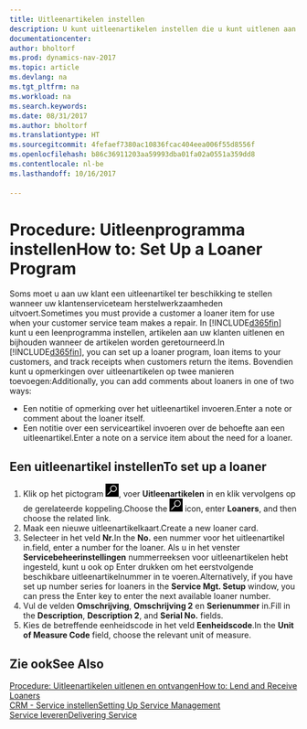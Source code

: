 ```yaml
---
title: Uitleenartikelen instellen
description: U kunt uitleenartikelen instellen die u kunt uitlenen aan klanten ter vervanging van serviceartikelen waarvoor service wordt uitgevoerd.
documentationcenter: 
author: bholtorf
ms.prod: dynamics-nav-2017
ms.topic: article
ms.devlang: na
ms.tgt_pltfrm: na
ms.workload: na
ms.search.keywords: 
ms.date: 08/31/2017
ms.author: bholtorf
ms.translationtype: HT
ms.sourcegitcommit: 4fefaef7380ac10836fcac404eea006f55d8556f
ms.openlocfilehash: b86c36911203aa59993dba01fa02a0551a359dd8
ms.contentlocale: nl-be
ms.lasthandoff: 10/16/2017

---
```

# <a name="how-to-set-up-a-loaner-program"></a><span data-ttu-id="a4914-103">Procedure: Uitleenprogramma instellen</span><span class="sxs-lookup"><span data-stu-id="a4914-103">How to: Set Up a Loaner Program</span></span>
<span data-ttu-id="a4914-104">Soms moet u aan uw klant een uitleenartikel ter beschikking te stellen wanneer uw klantenserviceteam herstelwerkzaamheden uitvoert.</span><span class="sxs-lookup"><span data-stu-id="a4914-104">Sometimes you must provide a customer a loaner item for use when your customer service team makes a repair.</span></span> <span data-ttu-id="a4914-105">In [!INCLUDE[d365fin](includes/d365fin_md.md)] kunt u een leenprogramma instellen, artikelen aan uw klanten uitlenen en bijhouden wanneer de artikelen worden geretourneerd.</span><span class="sxs-lookup"><span data-stu-id="a4914-105">In [!INCLUDE[d365fin](includes/d365fin_md.md)], you can set up a loaner program, loan items to your customers, and track receipts when customers return the items.</span></span> <span data-ttu-id="a4914-106">Bovendien kunt u opmerkingen over uitleenartikelen op twee manieren toevoegen:</span><span class="sxs-lookup"><span data-stu-id="a4914-106">Additionally, you can add comments about loaners in one of two ways:</span></span>  
  
* <span data-ttu-id="a4914-107">Een notitie of opmerking over het uitleenartikel invoeren.</span><span class="sxs-lookup"><span data-stu-id="a4914-107">Enter a note or comment about the loaner itself.</span></span>  
* <span data-ttu-id="a4914-108">Een notitie over een serviceartikel invoeren over de behoefte aan een uitleenartikel.</span><span class="sxs-lookup"><span data-stu-id="a4914-108">Enter a note on a service item about the need for a loaner.</span></span>  

## <a name="to-set-up-a-loaner"></a><span data-ttu-id="a4914-109">Een uitleenartikel instellen</span><span class="sxs-lookup"><span data-stu-id="a4914-109">To set up a loaner</span></span>  
1. <span data-ttu-id="a4914-110">Klik op het pictogram ![Zoeken naar pagina of rapport](media/ui-search/search_small.png "pictogram Zoeken naar pagina of rapport"), voer **Uitleenartikelen** in en klik vervolgens op de gerelateerde koppeling.</span><span class="sxs-lookup"><span data-stu-id="a4914-110">Choose the ![Search for Page or Report](media/ui-search/search_small.png "Search for Page or Report icon") icon, enter **Loaners**, and then choose the related link.</span></span>  
2. <span data-ttu-id="a4914-111">Maak een nieuwe uitleenartikelkaart.</span><span class="sxs-lookup"><span data-stu-id="a4914-111">Create a new loaner card.</span></span> 
3. <span data-ttu-id="a4914-112">Selecteer in het veld **Nr.**</span><span class="sxs-lookup"><span data-stu-id="a4914-112">In the **No.**</span></span> <span data-ttu-id="a4914-113">een nummer voor het uitleenartikel in.</span><span class="sxs-lookup"><span data-stu-id="a4914-113">field, enter a number for the loaner.</span></span> <span data-ttu-id="a4914-114">Als u in het venster **Servicebeheerinstellingen** nummerreeksen voor uitleenartikelen hebt ingesteld, kunt u ook op Enter drukken om het eerstvolgende beschikbare uitleenartikelnummer in te voeren.</span><span class="sxs-lookup"><span data-stu-id="a4914-114">Alternatively, if you have set up number series for loaners in the **Service Mgt. Setup** window, you can press the Enter key to enter the next available loaner number.</span></span>  
4. <span data-ttu-id="a4914-115">Vul de velden **Omschrijving**, **Omschrijving 2** en **Serienummer** in.</span><span class="sxs-lookup"><span data-stu-id="a4914-115">Fill in the **Description**, **Description 2**, and **Serial No.** fields.</span></span>  
5. <span data-ttu-id="a4914-116">Kies de betreffende eenheidscode in het veld **Eenheidscode**.</span><span class="sxs-lookup"><span data-stu-id="a4914-116">In the **Unit of Measure Code** field, choose the relevant unit of measure.</span></span>  
  
## <a name="see-also"></a><span data-ttu-id="a4914-117">Zie ook</span><span class="sxs-lookup"><span data-stu-id="a4914-117">See Also</span></span>
[<span data-ttu-id="a4914-118">Procedure: Uitleenartikelen uitlenen en ontvangen</span><span class="sxs-lookup"><span data-stu-id="a4914-118">How to: Lend and Receive Loaners</span></span>](service-how-to-lend-receive-loaners.md)  
[<span data-ttu-id="a4914-119">CRM - Service instellen</span><span class="sxs-lookup"><span data-stu-id="a4914-119">Setting Up Service Management</span></span>](service-setup-service.md)  
[<span data-ttu-id="a4914-120">Service leveren</span><span class="sxs-lookup"><span data-stu-id="a4914-120">Delivering Service</span></span>](service-deliver-service.md)  


